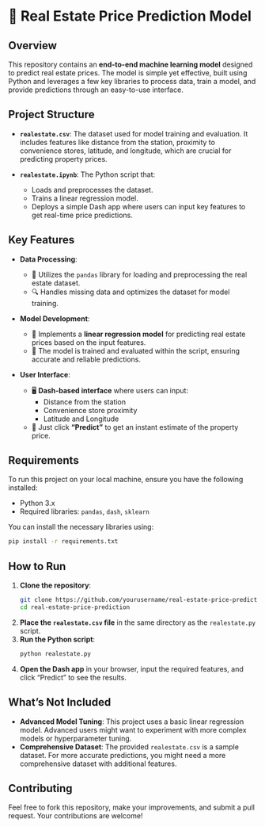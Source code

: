 # 🏡 Real Estate Price Prediction Model

## Overview
This repository contains an **end-to-end machine learning model** designed to predict real estate prices. The model is simple yet effective, built using Python and leverages a few key libraries to process data, train a model, and provide predictions through an easy-to-use interface.

## Project Structure
- **`realestate.csv`**: The dataset used for model training and evaluation. It includes features like distance from the station, proximity to convenience stores, latitude, and longitude, which are crucial for predicting property prices.
  
- **`realestate.ipynb`**: The Python script that:
  - Loads and preprocesses the dataset.
  - Trains a linear regression model.
  - Deploys a simple Dash app where users can input key features to get real-time price predictions.

## Key Features
- **Data Processing**:
  - 📂 Utilizes the `pandas` library for loading and preprocessing the real estate dataset.
  - 🔍 Handles missing data and optimizes the dataset for model training.

- **Model Development**:
  - 🤖 Implements a **linear regression model** for predicting real estate prices based on the input features.
  - 🧠 The model is trained and evaluated within the script, ensuring accurate and reliable predictions.

- **User Interface**:
  - 🖥️ **Dash-based interface** where users can input:
    - Distance from the station
    - Convenience store proximity
    - Latitude and Longitude
  - 🎯 Just click **“Predict”** to get an instant estimate of the property price.

## Requirements
To run this project on your local machine, ensure you have the following installed:
- Python 3.x
- Required libraries: `pandas`, `dash`, `sklearn`

You can install the necessary libraries using:
```bash
pip install -r requirements.txt
```

## How to Run
1. **Clone the repository**:
    ```bash
    git clone https://github.com/yourusername/real-estate-price-prediction.git
    cd real-estate-price-prediction
    ```
2. **Place the `realestate.csv` file** in the same directory as the `realestate.py` script.
3. **Run the Python script**:
    ```bash
    python realestate.py
    ```
4. **Open the Dash app** in your browser, input the required features, and click “Predict” to see the results.

## What’s Not Included
- **Advanced Model Tuning**: This project uses a basic linear regression model. Advanced users might want to experiment with more complex models or hyperparameter tuning.
- **Comprehensive Dataset**: The provided `realestate.csv` is a sample dataset. For more accurate predictions, you might need a more comprehensive dataset with additional features.

## Contributing
Feel free to fork this repository, make your improvements, and submit a pull request. Your contributions are welcome!
